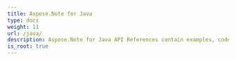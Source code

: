 ```yaml
---
title: Aspose.Note for Java
type: docs
weight: 11
url: /java/
description: Aspose.Note for Java API References contain examples, code snippets, and API documentation. It provides packages, classes, interfaces, and other API details.
is_root: true
---
```

